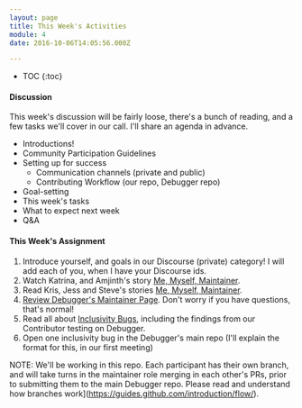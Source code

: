 ```yaml
---
layout: page
title: This Week's Activities
module: 4
date: 2016-10-06T14:05:56.000Z

---
```

* TOC
{:toc}


#### Discussion
This week's discussion will be fairly loose, there's a bunch of reading, and a few tasks we'll cover in our call.
I'll share an agenda in advance.

* Introductions!
* Community Participation Guidelines
* Setting up for success
  * Communication channels (private and public)
  * Contributing Workflow (our repo, Debugger repo)
* Goal-setting
* This week's tasks
* What to expect next week
* Q&A


#### This Week's Assignment

1. Introduce yourself, and goals in our Discourse (private) category! I will add each of you, when I have your Discourse ids.
2. Watch Katrina, and Amjinth's story [Me, Myself, Maintainer](../intro).
3. Read Kris, Jess and Steve's stories [Me, Myself, Maintainer](../intro).
4. [Review Debugger's Maintainer Page](https://github.com/devtools-html/debugger.html/blob/826490b315548b7b51ba471f43725214af55b0eb/docs/maintainer.md). Don't worry if you have questions, that's normal!
5. Read all about [Inclusivity Bugs](../leadership), including the findings from our Contributor testing on Debugger.
6. Open one inclusivity bug in the Debugger's main repo (I'll explain the format for this, in our first meeting)


NOTE: We'll be working in this repo.  Each participant has their own branch, and will take turns in the maintainer role merging in each other's PRs, prior to submitting them to the main Debugger repo. Please read and understand how branches work](https://guides.github.com/introduction/flow/).

  <!-- * Take 10 minutes to complete this [Open Source Career Map](https://docs.google.com/document/d/1u8G3cTYVBrSWcUIaU_m7Xixr3wlDS3rlBL4HvCzoPPw/edit#) -->

